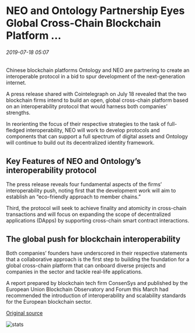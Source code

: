 # NEO and Ontology Partnership Eyes Global Cross-Chain Blockchain Platform ...

###### 2019-07-18 05:07

Chinese blockchain platforms Ontology and NEO are partnering to create an interoperable protocol in a bid to spur development of the next-generation internet.

A press release shared with Cointelegraph on July 18 revealed that the two blockchain firms intend to build an open, global cross-chain platform based on an interoperability protocol that would harness both companies’ strengths.

In reorienting the focus of their respective strategies to the task of full-fledged interoperability, NEO will work to develop protocols and components that can support a full spectrum of digital assets and Ontology will continue to build out its decentralized identity framework.

## Key Features of NEO and Ontology’s interoperability protocol

The press release reveals four fundamental aspects of the firms’ interoperability push, noting first that the development work will aim to establish an “eco-friendly approach to member chains.”

Third, the protocol will seek to achieve finality and atomicity in cross-chain transactions and will focus on expanding the scope of decentralized applications (DApps) by supporting cross-chain smart contract interactions.

## The global push for blockchain interoperability

Both companies’ founders have underscored in their respective statements that a collaborative approach is the first step to building the foundation for a global cross-chain platform that can onboard diverse projects and companies in the sector and tackle real-life applications.

A report prepared by blockchain tech firm ConsenSys and published by the European Union Blockchain Observatory and Forum this March had recommended the introduction of interoperability and scalability standards for the European blockchain sector.

[Original source](https://cointelegraph.com/news/neo-and-ontology-partnership-eyes-global-cross-chain-blockchain-platform)

![stats](https://c.statcounter.com/11760860/0/a89fa40b/1/ "stats")